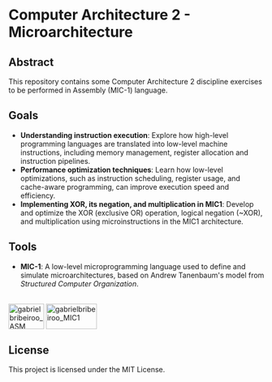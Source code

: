 # Computer Architecture 2 - Microarchitecture

## Abstract
This repository contains some Computer Architecture 2 discipline exercises to be performed in Assembly (MIC-1) language.

## Goals
- **Understanding instruction execution**: Explore how high-level programming languages are translated into low-level machine instructions, including memory management, register allocation and instruction pipelines.
- **Performance optimization techniques**: Learn how low-level optimizations, such as instruction scheduling, register usage, and cache-aware programming, can improve execution speed and efficiency.
- **Implementing XOR, its negation, and multiplication in MIC1**: Develop and optimize the XOR (exclusive OR) operation, logical negation (~XOR), and multiplication using microinstructions in the MIC1 architecture.

## Tools
- **MIC-1**: A low-level microprogramming language used to define and simulate microarchitectures, based on Andrew Tanenbaum's model from *Structured Computer Organization*.

<div style="display: inline_block"><br> 
    <img align = "top" alt = "gabrielbribeiroo_ASM" height = "50" width = "70" src="https://img.shields.io/badge/assembly-%23000000.svg?style=for-the-badge&logo=assemblyscript&logoColor=white" />
  <img align = "top" alt = "gabrielbribeiroo_MIC1" height = "50" width = "100" src="https://img.shields.io/badge/microarchitecture-%23000000.svg?style=for-the-badge&logo=processor&logoColor=white" />
</div>

## License
This project is licensed under the MIT License.
